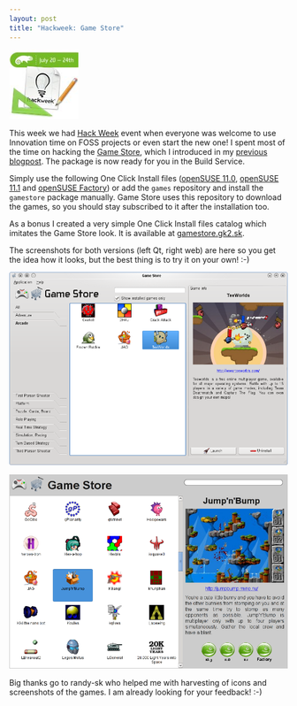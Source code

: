 ```yaml
---
layout: post
title: "Hackweek: Game Store"
---
```


![hackweek4](/assets/hackweek4.jpg)

This week we had [Hack Week](http://news.opensuse.org/2009/07/08/hack-week-iv-approaches/) event when everyone was welcome to use Innovation time on FOSS projects or even start the new one! I spent most of the time on hacking the [Game Store](http://en.opensuse.org/GameStore), which I introduced in my [previous blogpost](/gamestore/). The package is now ready for you in the Build Service.

Simply use the following One Click Install files ([openSUSE 11.0](http://software.opensuse.org/ymp/games/openSUSE_11.0/gamestore.ymp), [openSUSE 11.1](http://software.opensuse.org/ymp/games/openSUSE_11.1/gamestore.ymp) and [openSUSE Factory](http://software.opensuse.org/ymp/games/openSUSE_Factory/gamestore.ymp)) or add the `games` repository and install the `gamestore` package manually. Game Store uses this repository to download the games, so you should stay subscribed to it after the installation too.

As a bonus I created a very simple One Click Install files catalog which imitates the Game Store look. It is available at [gamestore.gk2.sk](http://gamestore.gk2.sk/).

The screenshots for both versions (left Qt, right web) are here so you get the idea how it looks, but the best thing is to try it on your own! :-)

![gamestore-qt](/assets/gamestore-qt.png)

![gamestore-web](/assets/gamestore-web.png)

Big thanks go to randy-sk who helped me with harvesting of icons and screenshots of the games. I am already looking for your feedback! :-)
